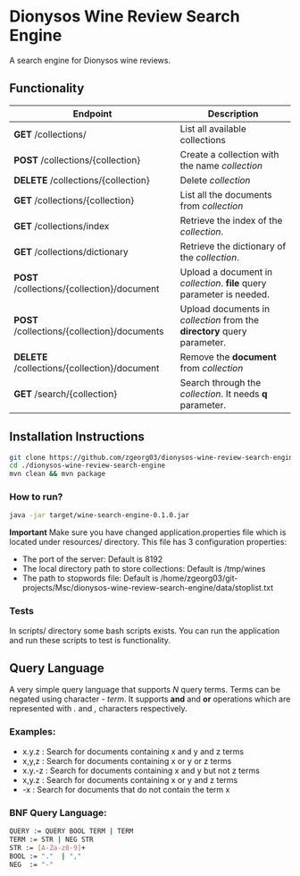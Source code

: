 # Dionysos Wine Review Search Engine
A search engine for Dionysos wine reviews.

## Functionality

|Endpoint                               |Description                        |
|---------------------------------------|-----------------------------------|
|**GET** /collections/                  | List all available collections        |
|**POST** /collections/{collection}     | Create a collection with the name *_collection_*  |
|**DELETE** /collections/{collection}     | Delete *_collection_*  |
|**GET** /collections/{collection}     | List all the documents from *_collection_*  |
|**GET** /collections/index                  | Retrieve the index of the  *_collection_*.|
|**GET** /collections/dictionary                  | Retrieve the dictionary of the  *_collection_*.|
|**POST** /collections/{collection}/document     | Upload a document in *_collection_*. **file** query parameter is needed.  |
|**POST** /collections/{collection}/documents     | Upload documents in *_collection_* from the **directory** query parameter.|
|**DELETE** /collections/{collection}/document     |Remove the **document** from *_collection_*  |
|**GET** /search/{collection}     | Search through the *_collection_*. It needs **q** parameter.  |


## Installation Instructions
```bash
git clone https://github.com/zgeorg03/dionysos-wine-review-search-engine.git
cd ./dionysos-wine-review-search-engine
mvn clean && mvn package
```

### How to run?
```bash
java -jar target/wine-search-engine-0.1.0.jar
```
**Important** Make sure you have changed application.properties file which is located under resources/ directory.
This file has 3 configuration properties:
* The port of the server: Default is 8192
* The local directory path to store collections: Default is /tmp/wines
* The path to stopwords file: Default is /home/zgeorg03/git-projects/Msc/dionysos-wine-review-search-engine/data/stoplist.txt

### Tests
In scripts/ directory some bash scripts exists. You can run the application and run these
scripts to test is functionality.

## Query Language

A very simple query language that supports *_N_* query terms. Terms can be negated 
using character *_- term_*. It supports **and** and **or** operations which are represented
with *_._* and *_,_* characters respectively. 

### Examples:
* x.y.z  : Search for documents containing x and y and z terms
* x,y,z  : Search for documents containing x or y or z terms
* x.y.-z  : Search for documents containing x and y but not z terms
* x,y.z  : Search for documents containing x or y and z terms
* -x : Search for documents that do not contain the term x

### BNF Query Language:
```bash
QUERY := QUERY BOOL TERM | TERM  
TERM := STR | NEG STR
STR := [A-Za-z0-9]+
BOOL := "."  | ","
NEG  := "-"
```

